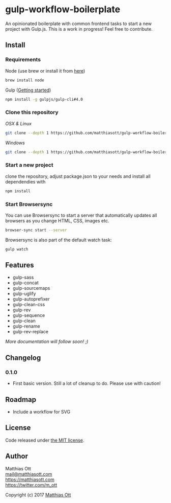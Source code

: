 # gulp-workflow-boilerplate

An opinionated boilerplate with common frontend tasks to start a new project with Gulp.js.
This is a work in progress! Feel free to contribute.

## Install
### Requirements

Node (use brew or install it from [here](http://nodejs.org/download/))

```bash
brew install node
```

Gulp ([Getting started](https://github.com/gulpjs/gulp/blob/master/docs/getting-started.md#getting-started))

```bash
npm install -g gulpjs/gulp-cli#4.0
```

### Clone this repository

*OSX & Linux*

```bash
git clone --depth 1 https://github.com/matthiasott/gulp-workflow-boilerplate.git && cd gulp-workflow-boilerplate && rm -rf .git
```

*Windows*

```bash
git clone --depth 1 https://github.com/matthiasott/gulp-workflow-boilerplate.git && cd gulp-workflow-boilerplate && rd /s /q .git
```

### Start a new project
clone the repository, adjust package.json to your needs and install all dependendies with

```bash
npm install
```

### Start Browsersync

You can use Browsersync to start a server that automatically updates all browsers as you change HTML, CSS, images etc.

```bash
browser-sync start --server
```

Browsersync is also part of the default watch task:

```bash
gulp watch
```

## Features

* gulp-sass
* gulp-concat
* gulp-sourcemaps
* gulp-uglify
* gulp-autoprefixer
* gulp-clean-css
* gulp-rev
* gulp-sequence
* gulp-clean
* gulp-rename
* gulp-rev-replace

*More documentation will follow soon! ;)*

## Changelog

### 0.1.0
- First basic version. Still a lot of cleanup to do. Please use with caution!

## Roadmap
- Include a workflow for SVG

## License 

Code released under [the MIT license](https://github.com/matthiasott/a11y-accordion-tabs/LICENSE).

## Author

Matthias Ott   
<mail@matthiasott.com>  
<https://matthiasott.com>  
<https://twitter.com/m_ott>

Copyright (c) 2017 [Matthias Ott](https://matthiasott.com)

